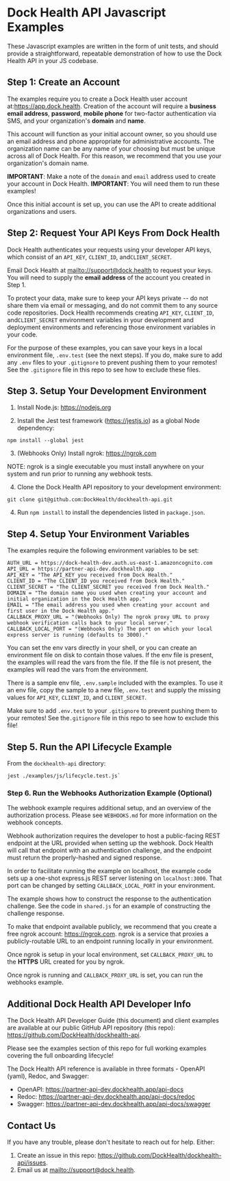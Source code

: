 # Dock Health API Javascript Examples 

These Javascript examples are written in the form of unit tests, and should provide a straightforward, repeatable
demonstration of how to use the Dock Health API in your JS codebase.

## Step 1: Create an Account

The examples require you to create a Dock Health user account at:<https://app.dock.health>. 
Creation of the account will require a **business email address**, **password**, **mobile phone** for two-factor 
authentication via SMS, and your organization's **domain** and **name**.

This account will function as your initial account owner, so you should use an email address and phone appropriate for
administrative accounts. The organization name can be any name of your choosing but must be unique across all of Dock
Health. For this reason, we recommend that you use your organization's domain name.

**IMPORTANT**: Make a note of the `domain` and `email` address used to create your account in Dock Health.
**IMPORTANT**: You will need them to run these examples!

Once this initial account is set up, you can use the API to create additional organizations and users.

## Step 2: Request Your API Keys From Dock Health

Dock Health authenticates your requests using your developer API keys, which consist of an `API_KEY`, `CLIENT_ID`, 
and`CLIENT_SECRET`.

Email Dock Health at <mailto://support@dock.health> to request your keys. 
You will need to supply the **email address** of the account you created in Step 1.

To protect your data, make sure to keep your API keys private -- do not share them via email or messaging, and do not
commit them to any source code repositories. Dock Health recommends creating `API_KEY`, `CLIENT_ID`, and`CLIENT_SECRET`
environment variables in your development and deployment environments and referencing those environment variables in
your code.

For the purpose of these examples, you can save your keys in a local environment file, `.env.test` (see the next steps).
If you do, make sure to add any `.env` files to your `.gitignore` to prevent pushing them to your remotes! See the 
`.gitignore` file in this repo to see how to exclude these files.

## Step 3. Setup Your Development Environment

1. Install Node.js: <https://nodejs.org>
   
2. Install the Jest test framework (<https://jestjs.io>) as a global Node dependency:

```shell
npm install --global jest
```   

3. (Webhooks Only) Install ngrok: <https://ngrok.com>
   
NOTE: ngrok is a single executable you must install anywhere on your system and run prior to running any webhook tests.

4. Clone the Dock Health API repository to your development environment:

```shell
git clone git@github.com:DockHealth/dockhealth-api.git
```

4. Run `npm install` to install the dependencies listed in `package.json`.

## Step 4. Setup Your Environment Variables

The examples require the following environment variables to be set:

```shell
AUTH_URL = https://dock-health-dev.auth.us-east-1.amazoncognito.com
API_URL = https://partner-api-dev.dockhealth.app
API_KEY = "The API_KEY you received from Dock Health."
CLIENT_ID = "The CLIENT_ID you received from Dock Health."
CLIENT_SECRET = "The CLIENT_SECRET you received from Dock Health."
DOMAIN = "The domain name you used when creating your account and initial organization in the Dock Health app."
EMAIL = "The email address you used when creating your account and first user in the Dock Health app."
CALLBACK_PROXY_URL = "(Webhooks Only) The ngrok proxy URL to proxy webhook verification calls back to your local server."
CALLBACK_LOCAL_PORT = "(Webhooks Only) The port on which your local express server is running (defaults to 3000)."
```

You can set the env vars directly in your shell, or you can create an environment file on disk to contain those values. 
If the env file is present, the examples will read the vars from the file. If the file is not present, the examples
will read the vars from the environment.

There is a sample env file, `.env.sample` included with the examples. To use it an env file, copy the sample to a new 
file, `.env.test` and supply the missing values for `API_KEY`, `CLIENT_ID`, and `CLIENT_SECRET`.

Make sure to add `.env.test` to your `.gitignore` to prevent pushing them to your remotes! See the`.gitignore` file 
in this repo to see how to exclude this file!

## Step 5. Run the API Lifecycle Example

From the `dockhealth-api` directory:

```shell
jest ./examples/js/lifecycle.test.js`
```

### Step 6. Run the Webhooks Authorization Example (Optional)

The webhook example requires additional setup, and an overview of the authorization process.
Please see `WEBHOOKS.md` for more information on the webhook concepts.

Webhook authorization requires the developer to host a public-facing REST endpoint at the URL provided when 
setting up the webhook. Dock Health will call that endpoint with an authentication challenge, and the endpoint 
must return the properly-hashed and signed response.

In order to facilitate running the example on localhost, the example code sets up a one-shot express.js REST server
listening on `localhost:3000`. That port can be changed by setting `CALLBACK_LOCAL_PORT` in your environment.

The example shows how to construct the response to the authentication challenge. 
See the code in `shared.js` for an example of constructing the challenge response.

To make that endpoint available publicly, we recommend that you create a free ngrok account: <https://ngrok.com>.
ngrok is a service that proxies a publicly-routable URL to an endpoint running locally in your environment.

Once ngrok is setup in your local environment, set `CALLBACK_PROXY_URL` to the **HTTPS** URL created for you by ngrok.

Once ngrok is running and `CALLBACK_PROXY_URL` is set, you can run the webhooks example.

## Additional Dock Health API Developer Info

The Dock Health API Developer Guide (this document) and client examples are available at our public
GitHub API repository (this repo): <https://github.com/DockHealth/dockhealth-api>.

Please see the examples section of this repo for full working examples covering the full onboarding lifecycle!

The Dock Health API reference is available in three formats - OpenAPI (yaml), Redoc, and Swagger:

- OpenAPI: <https://partner-api-dev.dockhealth.app/api-docs>
- Redoc: <https://partner-api-dev.dockhealth.app/api-docs/redoc>
- Swagger: <https://partner-api-dev.dockhealth.app/api-docs/swagger>

## Contact Us

If you have any trouble, please don't hesitate to reach out for help. Either:

1. Create an issue in this repo: <https://github.com/DockHealth/dockhealth-api/issues>.
2. Email us at <mailto://support@dock.health>. 


